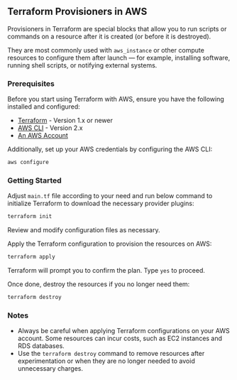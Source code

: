 ## Terraform Provisioners in AWS
Provisioners in Terraform are special blocks that allow you to run scripts or commands on a resource after it is created (or before it is destroyed).

They are most commonly used with `aws_instance` or other compute resources to configure them after launch — for example, installing software, running shell scripts, or notifying external systems.

### Prerequisites

Before you start using Terraform with AWS, ensure you have the following installed and configured:

- [Terraform](https://www.terraform.io/downloads.html) - Version 1.x or newer
- [AWS CLI](https://aws.amazon.com/cli/) - Version 2.x
- [An AWS Account](https://aws.amazon.com/)

Additionally, set up your AWS credentials by configuring the AWS CLI:

```bash
aws configure
```

### Getting Started

Adjust ```main.tf``` file according to your need and run below command to initialize Terraform to download the necessary provider plugins:

```bash
terraform init
```

Review and modify configuration files as necessary.

Apply the Terraform configuration to provision the resources on AWS:

```bash
terraform apply
```

Terraform will prompt you to confirm the plan. Type `yes` to proceed.

Once done, destroy the resources if you no longer need them:

```bash
terraform destroy
```

### Notes

- Always be careful when applying Terraform configurations on your AWS account. Some resources can incur costs, such as EC2 instances and RDS databases.
- Use the `terraform destroy` command to remove resources after experimentation or when they are no longer needed to avoid unnecessary charges.